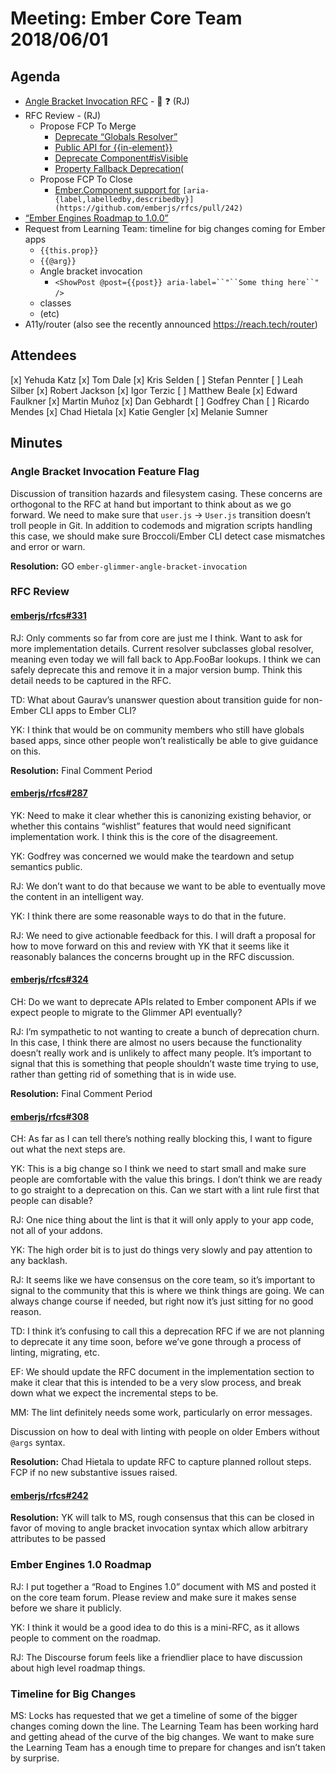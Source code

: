 # Meeting: Ember Core Team 2018/06/01

## Agenda

- [Angle Bracket Invocation RFC](https://github.com/emberjs/ember.js/issues/16688) - 🚢 ❓ (RJ)
- RFC Review - (RJ)
  - Propose FCP To Merge
    - [Deprecate “Globals Resolver”](https://github.com/emberjs/rfcs/pull/331)
    - [Public API for {{in-element}}](https://github.com/emberjs/rfcs/pull/287)
    - [Deprecate Component#isVisible](https://github.com/emberjs/rfcs/pull/324)
    - [Property Fallback Deprecation](https://github.com/emberjs/rfcs/pull/308)(
  - Propose FCP To Close
    - [Ember.Component support for](https://github.com/emberjs/rfcs/pull/242) `[aria-{label,labelledby,describedby}](https://github.com/emberjs/rfcs/pull/242)`
- [“Ember Engines Roadmap to 1.0.0”](https://discuss.emberjs.com/t/for-core-team-review-engines-1-0-roadmap/14871)
- Request from Learning Team: timeline for big changes coming for Ember apps
  - `{{this.prop}}`
  - `{{@arg}}`
  - Angle bracket invocation
    -  `<ShowPost @post={{post}} aria-label=``"``Some thing here``"` `/>`
  - classes
  - (etc)
- A11y/router (also see the recently announced https://reach.tech/router)

## Attendees
[x] Yehuda Katz
[x] Tom Dale
[x] Kris Selden
[ ] Stefan Pennter
[ ] Leah Silber
[x] Robert Jackson
[x] Igor Terzic
[ ] Matthew Beale
[x] Edward Faulkner
[x] Martin Muñoz
[x] Dan Gebhardt
[ ] Godfrey Chan
[ ] Ricardo Mendes
[x] Chad Hietala
[x] Katie Gengler
[x] Melanie Sumner

## Minutes

### Angle Bracket Invocation Feature Flag
Discussion of transition hazards and filesystem casing. These concerns are orthogonal to the RFC at hand but important to think about as we go forward. We need to make sure that `user.js` → `User.js` transition doesn’t troll people in Git. In addition to codemods and migration scripts handling this case, we should make sure Broccoli/Ember CLI detect case mismatches and error or warn.

**Resolution:** GO `ember-glimmer-angle-bracket-invocation`

### RFC Review

#### [emberjs/rfcs#331](https://github.com/emberjs/rfcs/pull/331)
RJ: Only comments so far from core are just me I think. Want to ask for more implementation details. Current resolver subclasses global resolver, meaning even today we will fall back to App.FooBar lookups. I think we can safely deprecate this and remove it in a major version bump. Think this detail needs to be captured in the RFC.

TD: What about Gaurav’s unanswer question about transition guide for non-Ember CLI apps to Ember CLI?

YK: I think that would be on community members who still have globals based apps, since other people won’t realistically be able to give guidance on this.

**Resolution:** Final Comment Period

#### [emberjs/rfcs#287](https://github.com/emberjs/rfcs/pull/287)
YK: Need to make it clear whether this is canonizing existing behavior, or whether this contains “wishlist” features that would need significant implementation work. I think this is the core of the disagreement.

YK: Godfrey was concerned we would make the teardown and setup semantics public.

RJ: We don’t want to do that because we want to be able to eventually move the content in an intelligent way.

YK: I think there are some reasonable ways to do that in the future.

RJ: We need to give actionable feedback for this. I will draft a proposal for how to move forward on this and review with YK that it seems like it reasonably balances the concerns brought up in the RFC discussion.

#### [emberjs/rfcs#324](https://github.com/emberjs/rfcs/pull/324)
CH: Do we want to deprecate APIs related to Ember component APIs if we expect people to migrate to the Glimmer API eventually?

RJ: I’m sympathetic to not wanting to create a bunch of deprecation churn. In this case, I think there are almost no users because the functionality doesn’t really work and is unlikely to affect many people. It’s important to signal that this is something that people shouldn’t waste time trying to use, rather than getting rid of something that is in wide use.

**Resolution:** Final Comment Period

#### [emberjs/rfcs#308](https://github.com/emberjs/rfcs/pull/308)
CH: As far as I can tell there’s nothing really blocking this, I want to figure out what the next steps are.

YK: This is a big change so I think we need to start small and make sure people are comfortable with the value this brings. I don’t think we are ready to go straight to a deprecation on this. Can we start with a lint rule first that people can disable?

RJ: One nice thing about the lint is that it will only apply to your app code, not all of your addons.

YK: The high order bit is to just do things very slowly and pay attention to any backlash.

RJ: It seems like we have consensus on the core team, so it’s important to signal to the community that this is where we think things are going. We can always change course if needed, but right now it’s just sitting for no good reason.

TD: I think it’s confusing to call this a deprecation RFC if we are not planning to deprecate it any time soon, before we’ve gone through a process of linting, migrating, etc.

EF: We should update the RFC document in the implementation section to make it clear that this is intended to be a very slow process, and break down what we expect the incremental steps to be.

MM: The lint definitely needs some work, particularly on error messages.

Discussion on how to deal with linting with people on older Embers without `@args` syntax.

**Resolution:** Chad Hietala to update RFC to capture planned rollout steps. FCP if no new substantive issues raised.

#### [emberjs/rfcs#242](https://github.com/emberjs/rfcs/pull/242)

**Resolution:** YK will talk to MS, rough consensus that this can be closed in favor of moving to angle bracket invocation syntax which allow arbitrary attributes to be passed

### Ember Engines 1.0 Roadmap
RJ: I put together a “Road to Engines 1.0” document with MS and posted it on the core team forum. Please review and make sure it makes sense before we share it publicly.

YK: I think it would be a good idea to do this is a mini-RFC, as it allows people to comment on the roadmap.

RJ: The Discourse forum feels like a friendlier place to have discussion about high level roadmap things.

### Timeline for Big Changes
MS: Locks has requested that we get a timeline of some of the bigger changes coming down the line. The Learning Team has been working hard and getting ahead of the curve of the big changes. We want to make sure the Learning Team has a enough time to prepare for changes and isn’t taken by surprise.
